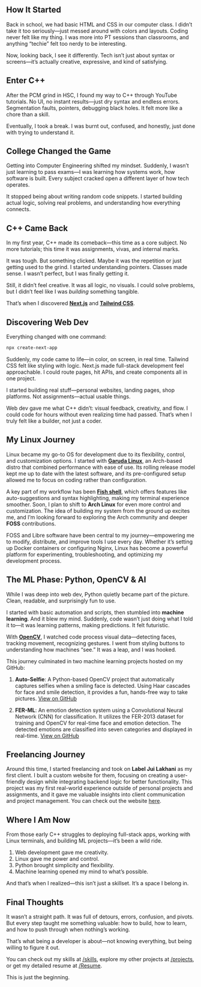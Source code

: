 ## How It Started

Back in school, we had basic HTML and CSS in our computer class. I didn’t take it too seriously—just messed around with colors and layouts. Coding never felt like my thing. I was more into PT sessions than classrooms, and anything “techie” felt too nerdy to be interesting.

Now, looking back, I see it differently. Tech isn’t just about syntax or screens—it’s actually creative, expressive, and kind of satisfying.

## Enter C++

After the PCM grind in HSC, I found my way to C++ through YouTube tutorials. No UI, no instant results—just dry syntax and endless errors. Segmentation faults, pointers, debugging black holes. It felt more like a chore than a skill.

Eventually, I took a break. I was burnt out, confused, and honestly, just done with trying to understand it.

## College Changed the Game

Getting into Computer Engineering shifted my mindset. Suddenly, I wasn’t just learning to pass exams—I was learning how systems work, how software is built. Every subject cracked open a different layer of how tech operates.

It stopped being about writing random code snippets. I started building actual logic, solving real problems, and understanding how everything connects.

## C++ Came Back

In my first year, C++ made its comeback—this time as a core subject. No more tutorials; this time it was assignments, vivas, and internal marks.

It was tough. But something clicked. Maybe it was the repetition or just getting used to the grind. I started understanding pointers. Classes made sense. I wasn’t perfect, but I was finally getting it.

Still, it didn’t feel creative. It was all logic, no visuals. I could solve problems, but I didn’t feel like I was *building* something tangible.

That’s when I discovered [**Next.js**](https://nextjs.org/) and [**Tailwind CSS**](https://tailwindcss.com/).

## Discovering Web Dev

Everything changed with one command:

```bash
npx create-next-app
```

Suddenly, my code came to life—in color, on screen, in real time. Tailwind CSS felt like styling with logic. Next.js made full-stack development feel approachable. I could route pages, hit APIs, and create components all in one project.

I started building real stuff—personal websites, landing pages, shop platforms. Not assignments—actual usable things.

Web dev gave me what C++ didn’t: visual feedback, creativity, and flow. I could code for hours without even realizing time had passed. That’s when I truly felt like a builder, not just a coder.

## My Linux Journey

Linux became my go-to OS for development due to its flexibility, control, and customization options. I started with [**Garuda Linux**](https://garudalinux.org/), an Arch-based distro that combined performance with ease of use. Its rolling release model kept me up to date with the latest software, and its pre-configured setup allowed me to focus on coding rather than configuration.

A key part of my workflow has been [**Fish shell**](https://fishshell.com/), which offers features like auto-suggestions and syntax highlighting, making my terminal experience smoother. Soon, I plan to shift to **Arch Linux** for even more control and customization. The idea of building my system from the ground up excites me, and I’m looking forward to exploring the Arch community and deeper **FOSS** contributions.

FOSS and Libre software have been central to my journey—empowering me to modify, distribute, and improve tools I use every day. Whether it’s setting up Docker containers or configuring Nginx, Linux has become a powerful platform for experimenting, troubleshooting, and optimizing my development process.

## The ML Phase: Python, OpenCV & AI

While I was deep into web dev, Python quietly became part of the picture. Clean, readable, and surprisingly fun to use.

I started with basic automation and scripts, then stumbled into **machine learning**. And it blew my mind. Suddenly, code wasn’t just doing what I told it to—it was learning patterns, making predictions. It felt futuristic.

With [**OpenCV**](https://opencv.org/), I watched code process visual data—detecting faces, tracking movement, recognizing gestures. I went from styling buttons to understanding how machines “see.” It was a leap, and I was hooked.

This journey culminated in two machine learning projects hosted on my GitHub:    

1. **Auto-Selfie**: A Python-based OpenCV project that automatically captures selfies when a smiling face is detected. Using Haar cascades for face and smile detection, it provides a fun, hands-free way to take pictures. [View on GitHub](https://github.com/sid-lakhani/auto-selfie)

2. **FER-ML**: An emotion detection system using a Convolutional Neural Network (CNN) for classification. It utilizes the FER-2013 dataset for training and OpenCV for real-time face and emotion detection. The detected emotions are classified into seven categories and displayed in real-time. [View on GitHub](https://github.com/sid-lakhani/fer-ml)

## Freelancing Journey

Around this time, I started freelancing and took on **Label Jui Lakhani** as my first client. I built a custom website for them, focusing on creating a user-friendly design while integrating backend logic for better functionality. This project was my first real-world experience outside of personal projects and assignments, and it gave me valuable insights into client communication and project management. You can check out the website [here](https://labeljuilakhani.in).

## Where I Am Now

From those early C++ struggles to deploying full-stack apps, working with Linux terminals, and building ML projects—it’s been a wild ride.

1. Web development gave me creativity.
2. Linux gave me power and control.
3. Python brought simplicity and flexibility.
4. Machine learning opened my mind to what’s possible.

And that’s when I realized—this isn’t just a skillset. It’s a space I belong in.

## Final Thoughts

It wasn’t a straight path. It was full of detours, errors, confusion, and pivots. But every step taught me something valuable: how to build, how to learn, and how to push through when nothing’s working.

That’s what being a developer is about—not knowing everything, but being willing to figure it out.

You can check out my skills at [/skills](../skills), explore my other projects at [/projects](../projects), or get my detailed resume at [/Resume](../Resume.pdf).

This is just the beginning.
